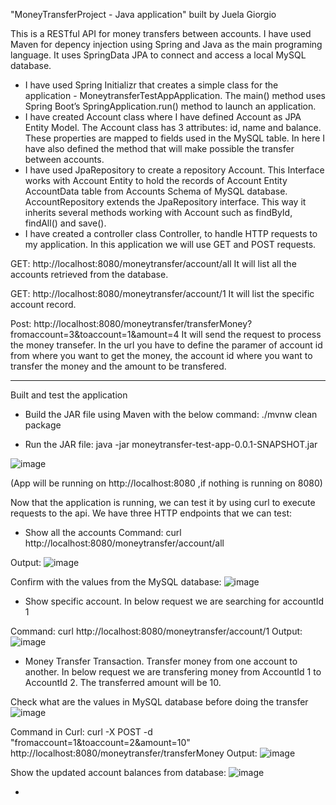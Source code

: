 "MoneyTransferProject - Java application" built by Juela Giorgio

This is a RESTful API for money transfers between accounts. I have used Maven for depency injection using Spring and Java as the main programing language. It uses SpringData JPA to connect and access a local MySQL database.

- I have used Spring Initializr  that creates a simple class for the application - MoneytransferTestAppApplication. The main() method uses Spring Boot’s SpringApplication.run() method to launch an application. 
- I have created Account class where I have defined Account as JPA Entity Model. The Account class has 3 attributes: id,  name and balance. These properties are mapped to fields used in the MySQL table. In here I have also defined the method that will make possible the transfer between accounts. 
- I have used JpaRepository to create a repository Account. This Interface works with Account Entity to hold the records of Account Entity AccountData table from Accounts Schema of MySQL database. AccountRepository extends the JpaRepository interface. This way it inherits several methods working with Account such as findById, findAll() and save().
- I have created a controller class Controller, to handle HTTP requests to my application. In this application we will use GET and POST requests. 

GET: http://localhost:8080/moneytransfer/account/all 
It will list all the accounts retrieved from the database.

GET: http://localhost:8080/moneytransfer/account/1
It will list the specific account record. 

Post: http://localhost:8080/moneytransfer/transferMoney?fromaccount=3&toaccount=1&amount=4
It will send the request to process the money transefer. In the url you have to define the paramer of account id from where you want to get the money, the account id where you want to transfer the money and the amount to be transfered.

---------------------------------------------------------
Built and test the application

* Build the JAR file using Maven with the below command: 
./mvnw clean package

* Run the JAR file: 
java -jar moneytransfer-test-app-0.0.1-SNAPSHOT.jar

![image](https://user-images.githubusercontent.com/115390606/194747653-96d02368-11b2-48e2-912b-0d25fb55e9de.png)

(App will be running on http://localhost:8080 ,if nothing is running on 8080)

Now that the application is running, we can test it by using curl to execute requests to the api. We have three HTTP endpoints that we can test:

* Show all the accounts 
Command: curl http://localhost:8080/moneytransfer/account/all

Output: 
![image](https://user-images.githubusercontent.com/115390606/194754805-368f84e6-a831-4891-9de7-0c991faeefff.png)

Confirm with the values from the MySQL database: 
![image](https://user-images.githubusercontent.com/115390606/194754830-ab98c804-9b6d-4ccc-8765-4bd9346cad3f.png)


* Show specific account. In below request we are searching for accountId 1

Command: curl http://localhost:8080/moneytransfer/account/1
Output: 
![image](https://user-images.githubusercontent.com/115390606/194754906-3fa005e4-ba6e-4db3-853c-6a56fb10bc5b.png)

* Money Transfer Transaction. Transfer money from one account to another. In below request we are transfering money from AccountId 1 to AccountId 2. The transferred amount will be 10. 

Check what are the values in MySQL database before doing the transfer
![image](https://user-images.githubusercontent.com/115390606/194756453-43bcb6d0-8b90-454f-a863-8f2efca3782e.png)

Command in Curl: curl -X POST -d "fromaccount=1&toaccount=2&amount=10" http://localhost:8080/moneytransfer/transferMoney
Output: 
![image](https://user-images.githubusercontent.com/115390606/194756490-fa0d530d-02dc-463f-83e5-d1038dad34a7.png)

Show the updated account balances from database: 
![image](https://user-images.githubusercontent.com/115390606/194756522-2066ea3f-27dc-4511-8d5e-3688e71a7a64.png)

* 
